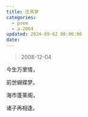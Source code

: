 ```yaml
---
title: 庄周梦
categories:
  - poem
  - a-2004
updated: 2024-09-02 00:00:00
date:
---
```


> 2008-12-04

今生万里情，

前世蝴蝶梦。

海市蓬莱阁，

诸子再相逢。
